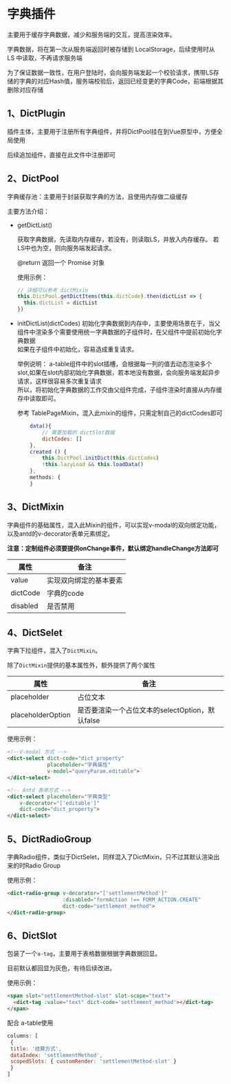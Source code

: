 # 字典插件

主要用于缓存字典数据，减少和服务端的交互，提高渲染效率。  

字典数据，将在第一次从服务端返回时被存储到 LocalStorage，后续使用时从 LS 中读取，不再请求服务端

为了保证数据一致性，在用户登陆时，会向服务端发起一个校验请求，携带LS存储的字典的对应Hash值，服务端校验后，返回已经变更的字典Code，前端根据其删除对应存储


## 1、DictPlugin 

插件主体，主要用于注册所有字典组件，并将DictPool挂在到Vue原型中，方便全局使用  

后续追加组件，直接在此文件中注册即可

## 2、DictPool

字典缓存池：主要用于封装获取字典的方法，且使用内存做二级缓存

主要方法介绍：

- getDictList()

  获取字典数据，先读取内存缓存，若没有，则读取LS，并放入内存缓存。
  若LS中也为空，则向服务端发起请求。

  @return 返回一个 Promise 对象

  使用示例：

  ```javascript
  // 详细可以参考 dictMixin
  this.DictPool.getDictItems(this.dictCode).then(dictList => {
    this.dictList = dictList
  })
  ```

- initDictList(dictCodes)
  初始化字典数据到内存中，主要使用场景在于，当父组件中渲染多个需要使用统一字典数据的子组件时，在父组件中提前初始化字典数据  
  如果在子组件中初始化，容易造成重复请求。

  举例说明：
  a-table组件中的slot插槽，会根据每一列的值去动态渲染多个slot,如果在slot内部初始化字典数据，若本地没有数据，会向服务端发起异步请求，这样很容易多次重复请求  
  所以，将初始化字典数据的工作交由父组件完成，子组件渲染时直接从内存缓存中读取即可。

  参考 TablePageMixin，混入此mixin的组件，只需定制自己的dictCodes即可

  ```javascript
      data(){
          // 需要加载的 dictSlot数据
          dictCodes: []
      },
      created () {
          this.DictPool.initDict(this.dictCodes)
          !this.lazyLoad && this.loadData()
      },
      methods: {
      }
  ```

## 3、DictMixin

字典组件的基础属性，混入此Mixin的组件，可以实现v-modal的双向绑定功能，以及antd的v-decorator表单元素绑定。

**注意：定制组件必须要提供onChange事件，默认绑定handleChange方法即可**

| 属性     | 备注                   |
| -------- | ---------------------- |
| value    | 实现双向绑定的基本要素 |
| dictCode | 字典的code             |
| disabled | 是否禁用               |



## 4、DictSelet

字典下拉组件，混入了`DictMixin`。

除了`DictMixin`提供的基本属性外，额外提供了两个属性

| 属性              | 备注                                            |
| ----------------- | ----------------------------------------------- |
| placeholder       | 占位文本                                        |
| placeholderOption | 是否要渲染一个占位文本的selectOption，默认false |



使用示例：

```html
<!--V-modal 方式 -->
<dict-select dict-code="dict_property"
             placeholder="字典属性"
             v-model="queryParam.editable">
</dict-select>

<!-- Antd 表单方式 -->
<dict-select placeholder="字典类型"
    v-decorator="['editable']"
    dict-code="dict_property">
</dict-select>
```



## 5、DictRadioGroup

字典Radio组件，类似于DictSelet，同样混入了DictMixin，只不过其默认渲染出来的时Radio Group

使用示例：

```html
<dict-radio-group v-decorator="['settlementMethod']"
                  :disabled="formAction !== FORM_ACTION.CREATE"
                  dict-code="settlement_method">
</dict-radio-group>
```



## 6、DictSlot

包装了一个`a-tag`，主要用于表格数据根据字典数据回显。

目前默认都回显为灰色，有待后续改进。



使用示例：

```html
<span slot="settlementMethod-slot" slot-scope="text">
  <dict-tag :value="text" dict-code='settlement_method'></dict-tag>
</span>
```

配合 a-table使用

```javascript
columns: [
 {
 title: '结算方式',
 dataIndex: 'settlementMethod',
 scopedSlots: { customRender: 'settlementMethod-slot' }
 }
]
```


